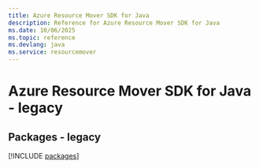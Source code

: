 ```yaml
---
title: Azure Resource Mover SDK for Java
description: Reference for Azure Resource Mover SDK for Java
ms.date: 10/06/2025
ms.topic: reference
ms.devlang: java
ms.service: resourcemover
---
```

# Azure Resource Mover SDK for Java - legacy
## Packages - legacy
[!INCLUDE [packages](resource-mover-index.md)]